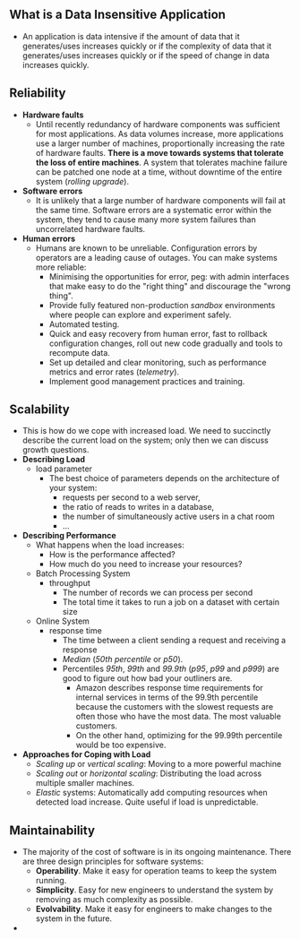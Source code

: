 ## What is a Data Insensitive Application

- An application is data intensive if the amount of data that it generates/uses increases quickly or if the complexity of data that it generates/uses increases quickly or if the speed of change in data increases quickly.

## Reliability

- **Hardware faults**
	- Until recently redundancy of hardware components was sufficient for most applications. As data volumes increase, more applications use a larger number of machines, proportionally increasing the rate of hardware faults. **There is a move towards systems that tolerate the loss of entire machines**. A system that tolerates machine failure can be patched one node at a time, without downtime of the entire system (_rolling upgrade_).
- **Software errors**
	- It is unlikely that a large number of hardware components will fail at the same time. Software errors are a systematic error within the system, they tend to cause many more system failures than uncorrelated hardware faults.
- **Human errors**
	- Humans are known to be unreliable. Configuration errors by operators are a leading cause of outages. You can make systems more reliable:
		- Minimising the opportunities for error, peg: with admin interfaces that make easy to do the "right thing" and discourage the "wrong thing".
		- Provide fully featured non-production _sandbox_ environments where people can explore and experiment safely.
		- Automated testing.
		- Quick and easy recovery from human error, fast to rollback configuration changes, roll out new code gradually and tools to recompute data.
		- Set up detailed and clear monitoring, such as performance metrics and error rates (_telemetry_).
		- Implement good management practices and training.

## Scalability
- This is how do we cope with increased load. We need to succinctly describe the current load on the system; only then we can discuss growth questions.
- **Describing Load**
	- load parameter
		- The best choice of parameters depends on the architecture of your system:
			- requests per second to a web server,
			- the ratio of reads to writes in a database,
			- the number of simultaneously active users in a chat room
			- ...
- **Describing Performance**
	- What happens when the load increases:
		- How is the performance affected?
		- How much do you need to increase your resources?
	- Batch Processing System
		- throughput
			- The number of records we can process per second
			- The total time it takes to run a job on a dataset with certain size
	- Online System
		- response time
			- The time between a client sending a request and receiving a response
			- _Median_ (_50th percentile_ or _p50_).
			- Percentiles _95th_, _99th_ and _99.9th_ (_p95_, _p99_ and _p999_) are good to figure out how bad your outliners are.
				- Amazon describes response time requirements for internal services in terms of the 99.9th percentile because the customers with the slowest requests are often those who have the most data. The most valuable customers.
				- On the other hand, optimizing for the 99.99th percentile would be too expensive.
- **Approaches for Coping with Load**
	- _Scaling up_ or _vertical scaling_: Moving to a more powerful machine
	- _Scaling out_ or _horizontal scaling_: Distributing the load across multiple smaller machines.
	- _Elastic_ systems: Automatically add computing resources when detected load increase. Quite useful if load is unpredictable.

## Maintainability
- The majority of the cost of software is in its ongoing maintenance. There are three design principles for software systems:
	- **Operability**. Make it easy for operation teams to keep the system running.
	- **Simplicity**. Easy for new engineers to understand the system by removing as much complexity as possible.
	- **Evolvability**. Make it easy for engineers to make changes to the system in the future.
- 
